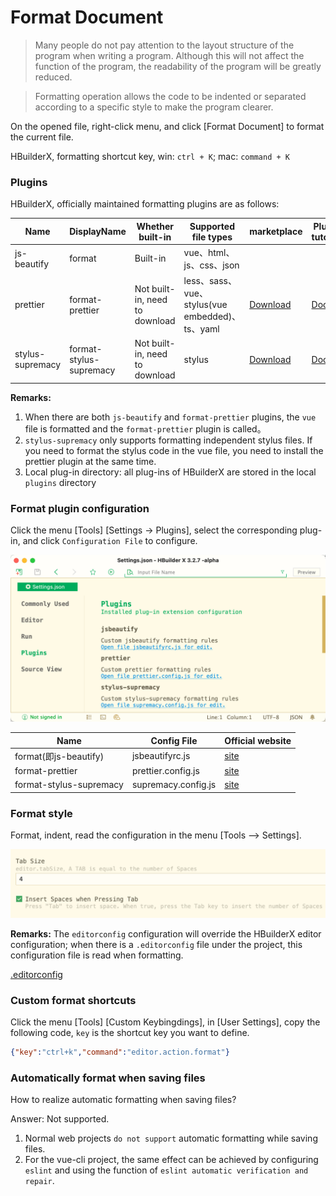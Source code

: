 # Format Document

> Many people do not pay attention to the layout structure of the program when writing a program. Although this will not affect the function of the program, the readability of the program will be greatly reduced.

> Formatting operation allows the code to be indented or separated according to a specific style to make the program clearer.

On the opened file, right-click menu, and click [Format Document] to format the current file.

HBuilderX, formatting shortcut key, win: `ctrl + K`; mac: `command + K`


### Plugins

HBuilderX, officially maintained formatting plugins are as follows:

| Name         | DisplayName    | Whether built-in         | Supported file types                             |  marketplace | Plugin tutorial |
| ---------------- | ----------------------- | ---------------- | ------------------------------------------ |-------------|-------------|
| js-beautify      | format                  | Built-in        | vue、html、js、css、json                   |   | |
| prettier         | format-prettier         | Not built-in, need to download | less、sass、vue、stylus(vue embedded)、ts、yaml | [Download](https://ext.dcloud.net.cn/plugin?id=2025)| [Docs](/Tutorial/extension/prettier) |
| stylus-supremacy | format-stylus-supremacy | Not built-in, need to download | stylus                     | [Download](https://ext.dcloud.net.cn/plugin?id=2039) |  [Docs](https://ext.dcloud.net.cn/plugin?id=2039) |

**Remarks:**

1. When there are both `js-beautify` and `format-prettier` plugins, the `vue` file is formatted and the `format-prettier` plugin is called。
2. `stylus-supremacy` only supports formatting independent stylus files. If you need to format the stylus code in the vue file, you need to install the prettier plugin at the same time.
3. Local plug-in directory: all plug-ins of HBuilderX are stored in the local `plugins` directory

### Format plugin configuration

Click the menu [Tools] [Settings -> Plugins], select the corresponding plug-in, and click `Configuration File` to configure.

<img src="/static/snapshots/tutorial/format/plugin_set_en.png" class="hd-img" />

| Name		| Config File											| Official website															|
| -----------------------	| ------------------------------------------------	| ---------------													|
| format(即js-beautify)		| jsbeautifyrc.js									| [site](https://github.com/beautify-web/js-beautify)				|
| format-prettier			| prettier.config.js								| [site](https://prettier.io/docs/en/options.html)					|
| format-stylus-supremacy	| supremacy.config.js								| [site](https://thisismanta.github.io/stylus-supremacy/#options)	|


### Format style

Format, indent, read the configuration in the menu [Tools --> Settings].

<img src="/static/snapshots/tutorial/format/indent_en.png" class="hd-img"/>

**Remarks:**
The `editorconfig` configuration will override the HBuilderX editor configuration; when there is a `.editorconfig` file under the project, this configuration file is read when formatting.

[.editorconfig](/Tutorial/UserGuide/editorconfig)


### Custom format shortcuts

Click the menu [Tools] [Custom Keybingdings], in [User Settings], copy the following code, `key` is the shortcut key you want to define.

```json
{"key":"ctrl+k","command":"editor.action.format"}
```

### Automatically format when saving files

How to realize automatic formatting when saving files?
 
Answer: Not supported.

1. Normal web projects `do not support` automatic formatting while saving files.
2. For the vue-cli project, the same effect can be achieved by configuring `eslint` and using the function of `eslint automatic verification and repair`.
